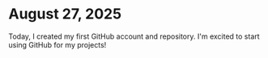 # August 27, 2025

Today, I created my first GitHub account and repository. I'm excited to start using GitHub for my projects!
